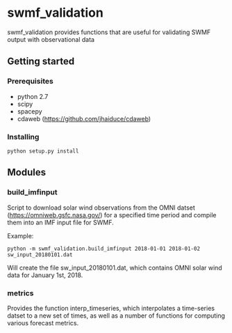 # swmf_validation

swmf_validation provides functions that are useful for validating SWMF output with observational data

## Getting started

### Prerequisites

- python 2.7
- scipy
- spacepy
- cdaweb (https://github.com/jhaiduce/cdaweb)

### Installing

```shell
python setup.py install
```

## Modules

### build_imfinput

Script to download solar wind observations from the OMNI datset (https://omniweb.gsfc.nasa.gov/) for a specified time period and compile them into an IMF input file for SWMF.

Example:

```shell
python -m swmf_validation.build_imfinput 2018-01-01 2018-01-02 sw_input_20180101.dat
```

Will create the file sw_input_20180101.dat, which contains OMNI solar wind data for January 1st, 2018.

### metrics

Provides the function interp_timeseries, which interpolates a time-series datset to a new set of times, as well as a number of functions for computing various forecast metrics.
